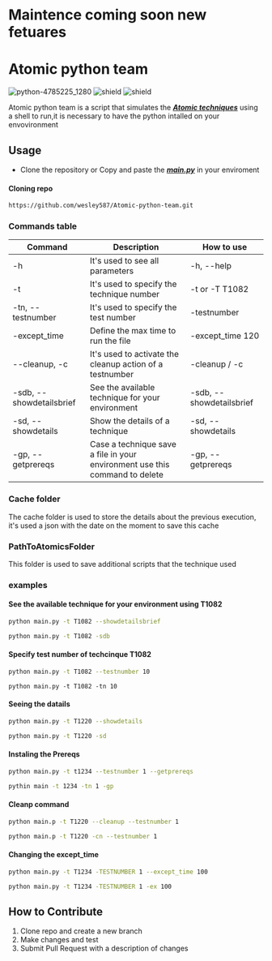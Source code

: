 # Maintence coming soon new fetuares


# Atomic python team


![python-4785225_1280](https://user-images.githubusercontent.com/72465364/115910383-26768e00-a443-11eb-9875-578fa5825de3.jpg)
![shield](https://img.shields.io/badge/python-3.8.5-orange)
![shield](https://img.shields.io/badge/platform-windows%20%7C%20linux-orange)



Atomic python team is a script that simulates the [***Atomic techniques***](https://github.com/redcanaryco/atomic-red-team/tree/master/atomics) using a shell to run,it is necessary to have the python intalled on your envovironment


## Usage
- Clone the repository or Copy and paste the [***main.py***](https://github.com/wesley587/Atomic_python_team/blob/main/main.py) in your enviroment

#### Cloning repo

```bash
https://github.com/wesley587/Atomic-python-team.git
```

### Commands table

| Command | Description | How to use |
| --- | --- | --- |
| -h | It's used to see all parameters | -h, --help | 
| -t | It's used to specify the technique number | -t or -T T1082 |
| -tn, --testnumber | It's used to specify the test number | -testnumber |
| -except_time | Define the max time to run the file | -except_time 120 |
| --cleanup, -c | It's used to activate the cleanup action of a testnumber | -cleanup / -c |
| -sdb, --showdetailsbrief | See the available technique for your environment| -sdb, --showdetailsbrief |
| -sd, --showdetails | Show the details of a technique | -sd, --showdetails | 
| -gp, --getprereqs | Case a technique save a file in your environment use this command to delete | -gp, --getprereqs | 


### Cache folder

The cache folder is used to store the details about the previous execution, it's used a json with the date on the moment to save this cache

### PathToAtomicsFolder

This folder is used to save additional scripts that the technique used



### examples 

#### See the available technique for your environment using T1082

``` bash
python main.py -t T1082 --showdetailsbrief
```

```bash
python main.py -t T1082 -sdb
```

#### Specify test number of techcinque T1082
```bash
python main.py -t T1082 --testnumber 10
```

```
python main.py -t T1082 -tn 10
```
#### Seeing the datails

```bash
python main.py -t T1220 --showdetails
```
```bash
python main.py -t T1220 -sd
```
#### Instaling the Prereqs
```bash
python main.py -t t1234 --testnumber 1 --getprereqs
```
```bash
pythin main -t 1234 -tn 1 -gp
```

#### Cleanp command

```bash
python main.p -t T1220 --cleanup --testnumber 1
```

```bash
python main.p -t T1220 -cn --testnumber 1
```
#### Changing the except_time
```bash
python main.py -t T1234 -TESTNUMBER 1 --except_time 100
```

```bash
python main.py -t T1234 -TESTNUMBER 1 -ex 100
```


## How to Contribute

1. Clone repo and create a new branch
2. Make changes and test
3. Submit Pull Request with a description of changes
